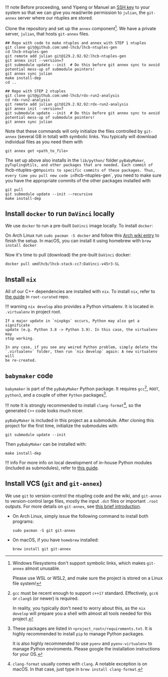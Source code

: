 !!! note
    Before proceeding, send Yipeng or Manuel an [SSH key](https://docs.github.com/en/github/authenticating-to-github/connecting-to-github-with-ssh/checking-for-existing-ssh-keys)
    to your system so that we can give you read/write
    permission to `julian`, the `git-annex` server where our ntuples are stored.

Clone the repository and set up the `annex` component[^1]. We have a private server, `julian`, that hosts
`git-annex` files.
```shell
## Repo with code to make ntuples and annex with STEP 1 ntuples
git clone git@github.com:umd-lhcb/lhcb-ntuples-gen
cd lhcb-ntuples-gen
git remote add julian git@129.2.92.92:lhcb-ntuples-gen
git annex init --version=7
git submodule update --init  # Do this before git annex sync to avoid potential mess-up of submodule pointers!
git annex sync julian
make install-dep
cd ..

## Repo with STEP 2 ntuples
git clone git@github.com:umd-lhcb/rdx-run2-analysis
cd rdx-run2-analysis
git remote add julian git@129.2.92.92:rdx-run2-analysis
git annex init --version=7
git submodule update --init  # Do this before git annex sync to avoid potential mess-up of submodule pointers!
git annex sync julian
```

Note that these commands will only initialize the files controlled by `git-annex` (several GB in total)
with symbolic links. You typically will download individual files as you need them with
```
git annex get <path_to_file>
```

The set up above also installs in the `lib/python/` folder `pyBabyMaker`, `pyTuplingUtils, and other packages that
are needed. Each commit of `lhcb-ntuples-gen` points to specific commits of these packages. Thus, every time
you pull new code in `lhcb-ntuples-gen`, you need to make sure you have the appropriate commits of the other
packages installed with
```
git pull
git submodule update --init --recursive
make install-dep
```

## Install `docker` to run `DaVinci` locally

We use `docker` to run a pre-built `DaVinci` image locally. To install
`docker`:

On Arch Linux run `sudo pacman -S docker` and follow this [Arch wiki entry](https://wiki.archlinux.org/index.php/Docker)
to finish the setup. In macOS, you can install it using homebrew with `brew install docker`

Now it's time to pull (download) the pre-built `DaVinci` docker:
```
docker pull umdlhcb/lhcb-stack-cc7:DaVinci-v45r3-SL
```


## Install `nix`

All of our C++ dependencies are installed with `nix`. To install `nix`, refer
to [the guide](https://github.com/umd-lhcb/root-curated#install-nix-on-macos)
in `root-curated` repo.

!!! warning
    `nix develop` also provides a Python virtualenv. It is located in
    `.virtualenv` in project root.

    If a major update in `nixpkgs` occurs, Python may also get a significate
    update (e.g. Python 3.8 -> Python 3.9). In this case, the virtualenv may
    stop working.

    In any case, if you see any weired Python problem, simply delete the
    `.virtualenv` folder, then run `nix develop` again: A new virtualenv will
    be re-created.


## `babymaker` code

`babymaker` is part of the `pyBabyMaker` Python package. It requires
`gcc`[^2], `ROOT`, `python3`, and a couple of other `Python` packages[^3].

!!! note
    It is strongly recommended to install `clang-format`[^4], so the generated
    `C++` code looks much nicer.

`pyBabyMaker` is included in this project as a submodule. After cloning this
project for the first time, initialize the submodules with:

```
git submodule update --init
```

Then `pyBabyMaker` can be installed with:
```
make install-dep
```

!!! info
    For more info on local development of in-house Python modules (included as
    submodules), refer to [this guide](./dev.md#local-development-of-in-house-python-packages).

## Install VCS (`git` and `git-annex`)

We use `git` to version-control the ntupling code and the wiki, and `git-annex` to version-control
large files, mostly the input `.dst` files or important `.root` outputs. For more details on
`git-annex`, see [this brief introduction](../software_manuals/git_annex.md).

- On Arch Linux, simply issue the following command to install both programs:
    ```
    sudo pacman -S git git-annex
    ```

- On macOS, if you have `homebrew` installed:
    ```
    brew install git git-annex
    ```


[^1]: Windows filesystems don't support symbolic links, which
      makes `git-annex` almost unusable.

      Please use WSL or WSL2, and make sure the project is stored on a Linux
      file system!

[^2]: `gcc` must be recent enough to support `c++17` standard. Effectively,
      `gcc6` or `clang5` (or newer) is required.

      In reality, you typically don't need to worry about this, as the
      `nix develop` will prepare you a shell with almost all tools needed for
      this project.

[^3]: These packages are listed in `<project_root>/requirements.txt`. It is
      highly recommended to install `pip` to manage Python packages.

      It is also highly recommended to use `pyenv` and `pyenv-virtualenv` to
      manage Python enviroments. Please google the installation instructions
      for your OS.

[^4]: `clang-format` usually comes with `clang`. A notable exception is on
      macOS. In that case, just type in `brew install clang-format`.
